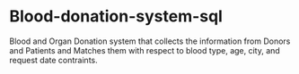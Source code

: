 # Blood-donation-system-sql
Blood and Organ Donation system that collects the information from Donors and Patients and Matches them with respect to blood type, age, city, and request date contraints.
